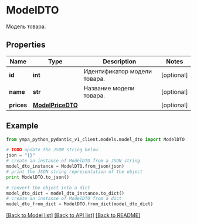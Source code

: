 # ModelDTO

Модель товара.

## Properties
Name | Type | Description | Notes
------------ | ------------- | ------------- | -------------
**id** | **int** | Идентификатор модели товара. | [optional] 
**name** | **str** | Название модели товара. | [optional] 
**prices** | [**ModelPriceDTO**](ModelPriceDTO.md) |  | [optional] 

## Example

```python
from ympa_python_pydantic_v1_client.models.model_dto import ModelDTO

# TODO update the JSON string below
json = "{}"
# create an instance of ModelDTO from a JSON string
model_dto_instance = ModelDTO.from_json(json)
# print the JSON string representation of the object
print ModelDTO.to_json()

# convert the object into a dict
model_dto_dict = model_dto_instance.to_dict()
# create an instance of ModelDTO from a dict
model_dto_from_dict = ModelDTO.from_dict(model_dto_dict)
```
[[Back to Model list]](../README.md#documentation-for-models) [[Back to API list]](../README.md#documentation-for-api-endpoints) [[Back to README]](../README.md)


